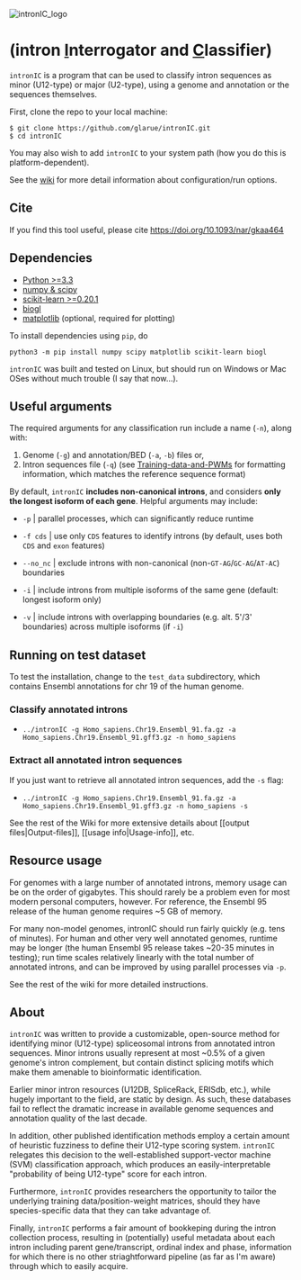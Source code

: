 ![intronIC_logo](https://user-images.githubusercontent.com/6827531/82829967-62872480-9e69-11ea-94e9-fa7306c7df1b.png)

# (intron <ins>I</ins>nterrogator and <ins>C</ins>lassifier)

`intronIC` is a program that can be used to classify intron sequences as minor (U12-type) or major (U2-type), using a genome and annotation or the sequences themselves.

First, clone the repo to your local machine:

```console
$ git clone https://github.com/glarue/intronIC.git
$ cd intronIC
```

You may also wish to add `intronIC` to your system path (how you do this is platform-dependent).

See the [wiki](https://github.com/glarue/intronIC/wiki) for more detail information about configuration/run options.

## Cite

If you find this tool useful, please cite https://doi.org/10.1093/nar/gkaa464

## Dependencies

* [Python >=3.3](https://www.python.org/downloads/)
* [numpy & scipy](https://www.scipy.org/scipylib/download.html)
* [scikit-learn >=0.20.1](http://scikit-learn.org/stable/index.html)
* [biogl](https://github.com/glarue/biogl)
* [matplotlib](https://matplotlib.org/) (optional, required for plotting)

To install dependencies using `pip`, do

`python3 -m pip install numpy scipy matplotlib scikit-learn biogl`

`intronIC` was built and tested on Linux, but should run on Windows or Mac OSes without much trouble (I say that now...).

## Useful arguments

The required arguments for any classification run include a name (`-n`), along with:

1. Genome (`-g`) and annotation/BED (`-a`, `-b`) files or,
2. Intron sequences file (`-q`) (see [Training-data-and-PWMs](https://github.com/glarue/intronIC/wiki/Training-data-and-PWMs) for formatting information, which matches the reference sequence format)

By default, `intronIC` **includes non-canonical introns**, and considers **only the longest isoform of each gene**. Helpful arguments may include:

* `-p` | parallel processes, which can significantly reduce runtime

* `-f cds` | use only `CDS` features to identify introns (by default, uses both `CDS` and `exon` features)

* `--no_nc` | exclude introns with non-canonical (non-`GT-AG`/`GC-AG`/`AT-AC`) boundaries

* `-i` | include introns from multiple isoforms of the same gene (default: longest isoform only)

* `-v` | include introns with overlapping boundaries (e.g. alt. 5'/3' boundaries) across multiple isoforms (if `-i`)

## Running on test dataset

To test the installation, change to the `test_data` subdirectory, which contains Ensembl annotations for chr 19 of the human genome.

### Classify annotated introns

* `../intronIC -g Homo_sapiens.Chr19.Ensembl_91.fa.gz -a Homo_sapiens.Chr19.Ensembl_91.gff3.gz -n homo_sapiens`

### Extract all annotated intron sequences

If you just want to retrieve all annotated intron sequences, add the `-s` flag:

* `../intronIC -g Homo_sapiens.Chr19.Ensembl_91.fa.gz -a Homo_sapiens.Chr19.Ensembl_91.gff3.gz -n homo_sapiens -s`

See the rest of the Wiki for more extensive details about [[output files|Output-files]], [[usage info|Usage-info]], etc.

## Resource usage

For genomes with a large number of annotated introns, memory usage can be on the order of gigabytes. This should rarely be a problem even for most modern personal computers, however. For reference, the Ensembl 95 release of the human genome requires ~5 GB of memory.

For many non-model genomes, intronIC should run fairly quickly (e.g. tens of minutes). For human and other very well annotated genomes, runtime may be longer (the human Ensembl 95 release takes ~20-35 minutes in testing); run time scales relatively linearly with the total number of annotated introns, and can be improved by using parallel processes via `-p`.

See the rest of the wiki for more detailed instructions.

## About

`intronIC` was written to provide a customizable, open-source method for identifying minor (U12-type) spliceosomal introns from annotated intron sequences. Minor introns usually represent at most ~0.5% of a given genome's intron complement, but contain distinct splicing motifs which make them amenable to bioinformatic identification.

Earlier minor intron resources (U12DB, SpliceRack, ERISdb, etc.), while hugely important to the field, are static by design. As such, these databases fail to reflect the dramatic increase in available genome sequences and annotation quality of the last decade.

In addition, other published identification methods employ a certain amount of heuristic fuzziness to define their U12-type scoring system. `intronIC` relegates this decision to the well-established support-vector machine (SVM) classification approach, which produces an easily-interpretable "probability of being U12-type" score for each intron.

Furthermore, `intronIC` provides researchers the opportunity to tailor the underlying training data/position-weight matrices, should they have species-specific data that they can take advantage of.

Finally, `intronIC` performs a fair amount of bookkeping during the intron collection process, resulting in (potentially) useful metadata about each intron including parent gene/transcript, ordinal index and phase, information for which there is no other striaghtforward pipeline (as far as I'm aware) through which to easily acquire.
